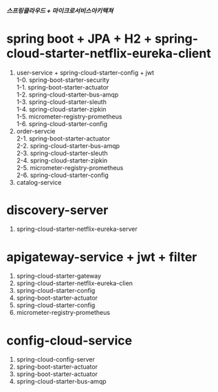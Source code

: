 ##### 스프링클라우드 + 마이크로서비스아키텍쳐

# spring boot + JPA + H2 + spring-cloud-starter-netflix-eureka-client
  1. user-service + spring-cloud-starter-config + jwt
   <br/>1-0. spring-boot-starter-security
    <br/>1-1. spring-boot-starter-actuator
    <br/>1-2. spring-cloud-starter-bus-amqp
    <br/>1-3. spring-cloud-starter-sleuth
    <br/>1-4. spring-cloud-starter-zipkin
    <br/>1-5. micrometer-registry-prometheus
    <br/>1-6. spring-cloud-starter-config
  2. order-servcie
    <br/>2-1. spring-boot-starter-actuator
    <br/>2-2. spring-cloud-starter-bus-amqp
    <br/>2-3. spring-cloud-starter-sleuth
    <br/>2-4. spring-cloud-starter-zipkin
    <br/>2-5. micrometer-registry-prometheus
    <br/>2-6. spring-cloud-starter-config
  3. catalog-service 
  
  
 # discovery-server   
  1. spring-cloud-starter-netflix-eureka-server
  
  
 # apigateway-service + jwt + filter
  1. spring-cloud-starter-gateway
  2. spring-cloud-starter-netflix-eureka-clien
  3. spring-cloud-starter-config
  4. spring-boot-starter-actuator
  5. spring-cloud-starter-config
  6. micrometer-registry-prometheus


 # config-cloud-service
  1. spring-cloud-config-server
  2. spring-boot-starter-actuator
  3. spring-boot-starter-actuator
  4. spring-cloud-starter-bus-amqp
